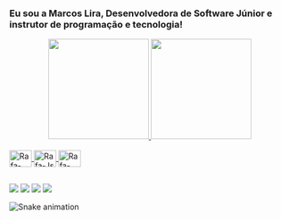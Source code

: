  ### Eu sou a Marcos Lira, Desenvolvedora de Software Júnior e instrutor de programação e tecnologia!

<div align="center">
  <a href="https://github.com/Marcoslira91">
<img height=" 180em " src="https://github-readme-stats.vercel.app/api?username=Marcoslira91&show_icons=true&theme=github_dark&include_all_commits=true&count_private=true"/>
<img height=" 180em " src="https://github-readme-stats.vercel.app/api/top-langs/?username=Marcoslira91&layout=compact&langs_count=7&theme=github_dark"/>
</div>
</div>


<div style="display: inline_block"><br>
  <img align="center" alt="Rafa-Java" height="30" width="40" src="https://cdn.jsdelivr.net/gh/devicons/devicon/icons/java/java-original-wordmark.svg" />
  <img align="center" alt="Rafa-Js" height="30" width="40" src="https://cdn.jsdelivr.net/gh/devicons/devicon/icons/javascript/javascript-original.svg" />
  <img align="center" alt="Rafa-Python" height="30" width="40" src="https://cdn.jsdelivr.net/gh/devicons/devicon/icons/python/python-original-wordmark.svg" />       
</div>
  
  ##
  
<div> 
  <a href = "mailto:contato.marcoslira16@gmail.com"><img src="https://img.shields.io/badge/-Gmail-%23333?style=for-the-badge&logo=gmail&logoColor=white" target="_blank"></a>
  <a href="https://www.linkedin.com/in/marcoslira91/" target="_blank"><img src="https://img.shields.io/badge/-LinkedIn-%230077B5?style=for-the-badge&logo=linkedin&logoColor=white" target="_blank"></a>
  <a href="https://twitter.com/MarcosLira16" target="_blank"><img src="https://img.shields.io/badge/Twitter-1DA1F2?style=for-the-badge&logo=twitter&logoColor=white" target="_blank"></a>
  <a href="https://www.instagram.com/marcoslira91/"><img src="https://img.shields.io/badge/-Instagram-%23E4405F?style=for-the-badge&logo=instagram&logoColor=white" target="_blank"></a> 
  
  ![Snake animation](https://github.com/Marcoslira91/Marcoslira91/blob/output/github-contribution-grid-snake.svg)
 
</div>
